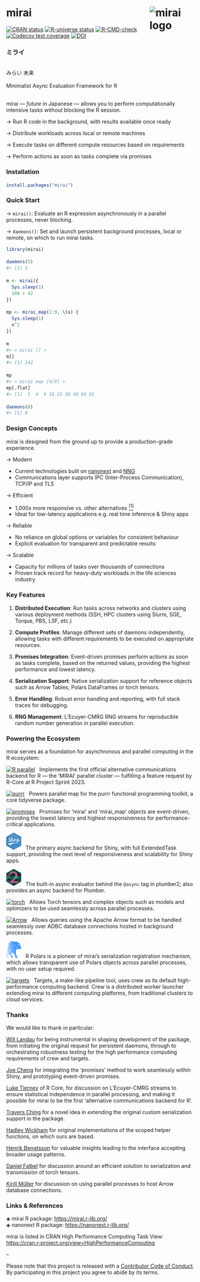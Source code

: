 
<!-- README.md is generated from README.Rmd. Please edit that file -->

# mirai <a href="https://mirai.r-lib.org/" alt="mirai"><img src="man/figures/logo.png" alt="mirai logo" align="right" width="120"/></a>

<!-- badges: start -->

[![CRAN
status](https://www.r-pkg.org/badges/version/mirai)](https://CRAN.R-project.org/package=mirai)
[![R-universe
status](https://r-lib.r-universe.dev/badges/mirai)](https://r-lib.r-universe.dev/mirai)
[![R-CMD-check](https://github.com/r-lib/mirai/actions/workflows/R-CMD-check.yaml/badge.svg)](https://github.com/r-lib/mirai/actions/workflows/R-CMD-check.yaml)
[![Codecov test
coverage](https://codecov.io/gh/r-lib/mirai/graph/badge.svg)](https://app.codecov.io/gh/r-lib/mirai)
[![DOI](https://zenodo.org/badge/459341940.svg)](https://zenodo.org/badge/latestdoi/459341940)
<!-- badges: end -->

### ミライ

<br /> みらい 未来 <br /><br /> Minimalist Async Evaluation Framework
for R <br /><br />

mirai — *future* in Japanese — allows you to perform computationally
intensive tasks without blocking the R session.

→ Run R code in the background, with results available once ready

→ Distribute workloads across local or remote machines

→ Execute tasks on different compute resources based on requirements

→ Perform actions as soon as tasks complete via promises

### Installation

``` r
install.packages("mirai")
```

### Quick Start

→ `mirai()`: Evaluate an R expression asynchronously in a parallel
processes, never blocking.

→ `daemons()`: Set and launch persistent background processes, local or
remote, on which to run mirai tasks.

``` r
library(mirai)

daemons(5)
#> [1] 5

m <- mirai({
  Sys.sleep(1)
  100 + 42
})

mp <- mirai_map(1:9, \(x) {
  Sys.sleep(1)
  x^2
})

m
#> < mirai [] >
m[]
#> [1] 142

mp
#> < mirai map [4/9] >
mp[.flat]
#> [1]  1  4  9 16 25 36 49 64 81

daemons(0)
#> [1] 0
```

### Design Concepts

mirai is designed from the ground up to provide a production-grade
experience.

→ Modern

- Current technologies built on
  [nanonext](https://github.com/r-lib/nanonext/) and
  [NNG](https://nng.nanomsg.org/)
- Communications layer supports IPC (Inter-Process Communication),
  TCP/IP and TLS

→ Efficient

- 1,000x more responsive vs. other alternatives
  [<sup>\[1\]</sup>](https://github.com/r-lib/mirai/pull/142#issuecomment-2457589563)
- Ideal for low-latency applications e.g. real time inference & Shiny
  apps

→ Reliable

- No reliance on global options or variables for consistent behaviour
- Explicit evaluation for transparent and predictable results

→ Scalable

- Capacity for millions of tasks over thousands of connections
- Proven track record for heavy-duty workloads in the life sciences
  industry

### Key Features

1.  **Distributed Execution**: Run tasks across networks and clusters
    using various deployment methods (SSH, HPC clusters using Slurm,
    SGE, Torque, PBS, LSF, etc.)

2.  **Compute Profiles**: Manage different sets of daemons
    independently, allowing tasks with different requirements to be
    executed on appropriate resources.

3.  **Promises Integration**: Event-driven promises perform actions as
    soon as tasks complete, based on the returned values, providing the
    highest performance and lowest latency.

4.  **Serialization Support**: Native serialization support for
    reference objects such as Arrow Tables, Polars DataFrames or torch
    tensors.

5.  **Error Handling**: Robust error handling and reporting, with full
    stack traces for debugging.

6.  **RNG Management**: L’Ecuyer-CMRG RNG streams for reproducible
    random number generation in parallel execution.

### Powering the Ecosystem

mirai serves as a foundation for asynchronous and parallel computing in
the R ecosystem:

[<img alt="R parallel" src="https://www.r-project.org/logo/Rlogo.png" width="40" height="31" />](https://mirai.r-lib.org/articles/v04-parallel.html)
  Implements the first official alternative communications backend for R
— the ‘MIRAI’ parallel cluster — fulfilling a feature request by R-Core
at R Project Sprint 2023.

[<img alt="purrr" src="https://purrr.tidyverse.org/logo.png" width="40" height="46" />](https://purrr.tidyverse.org)
  Powers parallel map for the purrr functional programming toolkit, a
core tidyverse package.

[<img alt="promises" src="https://solutions.posit.co/images/brand/posit-icon-fullcolor.svg" width="40" height="36" />](https://mirai.r-lib.org/articles/v02-promises.html)
  Promises for ‘mirai’ and ‘mirai_map’ objects are event-driven,
providing the lowest latency and highest responsiveness for
performance-critical applications.

[<img alt="Shiny" src="https://github.com/rstudio/shiny/raw/main/man/figures/logo.png" width="40" height="46" />](https://mirai.r-lib.org/articles/v02-promises.html)
  The primary async backend for Shiny, with full ExtendedTask support,
providing the next level of responsiveness and scalability for Shiny
apps.

[<img alt="plumber2" src="https://github.com/posit-dev/plumber2/raw/main/man/figures/logo.svg" width="40" height="46" />](https://mirai.r-lib.org/articles/v02-promises.html)
  The built-in async evaluator behind the `@async` tag in plumber2; also
provides an async backend for Plumber.

[<img alt="torch" src="https://torch.mlverse.org/css/images/hex/torch.png" width="40" height="46" />](https://mirai.r-lib.org/articles/v03-serialization.html)
  Allows Torch tensors and complex objects such as models and optimizers
to be used seamlessly across parallel processes.

[<img alt="Arrow" src="https://arrow.apache.org/img/arrow-logo_hex_black-txt_white-bg.png" width="40" height="46" />](https://mirai.r-lib.org/articles/v03-serialization.html)
  Allows queries using the Apache Arrow format to be handled seamlessly
over ADBC database connections hosted in background processes.

[<img alt="Polars" src="https://github.com/pola-rs/polars-static/raw/master/logos/polars_logo_blue.svg" width="40" height="46" />](https://mirai.r-lib.org/articles/v03-serialization.html)
  R Polars is a pioneer of mirai’s serialization registration mechanism,
which allows transparent use of Polars objects across parallel
processes, with no user setup required.

[<img alt="targets" src="https://github.com/ropensci/targets/raw/main/man/figures/logo.png" width="40" height="46" />](https://docs.ropensci.org/targets/)
  Targets, a make-like pipeline tool, uses crew as its default
high-performance computing backend. Crew is a distributed worker
launcher extending mirai to different computing platforms, from
traditional clusters to cloud services.

### Thanks

We would like to thank in particular:

[Will Landau](https://github.com/wlandau/) for being instrumental in
shaping development of the package, from initiating the original request
for persistent daemons, through to orchestrating robustness testing for
the high performance computing requirements of crew and targets.

[Joe Cheng](https://github.com/jcheng5/) for integrating the ‘promises’
method to work seamlessly within Shiny, and prototyping event-driven
promises.

[Luke Tierney](https://github.com/ltierney/) of R Core, for discussion
on L’Ecuyer-CMRG streams to ensure statistical independence in parallel
processing, and making it possible for mirai to be the first
‘alternative communications backend for R’.

[Travers Ching](https://github.com/traversc) for a novel idea in
extending the original custom serialization support in the package.

[Hadley Wickham](https://github.com/hadley) for original implementations
of the scoped helper functions, on which ours are based.

[Henrik Bengtsson](https://github.com/HenrikBengtsson/) for valuable
insights leading to the interface accepting broader usage patterns.

[Daniel Falbel](https://github.com/dfalbel/) for discussion around an
efficient solution to serialization and transmission of torch tensors.

[Kirill Müller](https://github.com/krlmlr/) for discussion on using
parallel processes to host Arrow database connections.

### Links & References

◈ mirai R package: <https://mirai.r-lib.org/> <br /> ◈ nanonext R
package: <https://nanonext.r-lib.org/>

mirai is listed in CRAN High Performance Computing Task View: <br />
<https://cran.r-project.org/view=HighPerformanceComputing>

–

Please note that this project is released with a [Contributor Code of
Conduct](https://mirai.r-lib.org/CODE_OF_CONDUCT.html). By participating
in this project you agree to abide by its terms.
